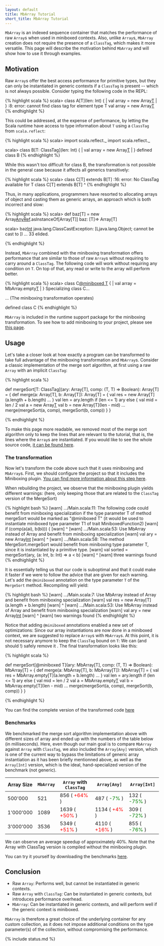 ```yaml
---
layout: default
title: MbArray Tutorial
short_title: MbArray Tutorial
---
```


`MbArray` is an indexed sequence container that matches the performance of raw `Array`s when used in miniboxed contexts. Also, unlike `Array`s, `MbArray` creation does not require the presence of a `ClassTag`, which makes it more versatile. This page will describe the motivation behind `MbArray` and will show how to use it through examples. 

## Motivation

Raw `Array`s offer the best access performance for primitive types, but they can only be instantiated in generic contexts if a `ClassTag` is present -- which is not always possible. Consider typing the following code in the REPL:

{% highlight scala %}
scala> class A[T](len: Int) {
     |   val array = new Array[T](len)
     | }
<console>:8: error: cannot find class tag for element type T
       val array = new Array[T](len)
{% endhighlight %}

This could be addressed, at the expense of performance, by letting the Scala runtime have access to type information about `T` using a `ClassTag` from `scala.reflect`: 

{% highlight scala %}
scala> import scala.reflect._
import scala.reflect._

scala> class B[T: ClassTag](len: Int) {
     |   val array = new Array[T](len)
     | }
defined class B
{% endhighlight %}

While this wasn't too difficult for class B, the transformation is not possible in the general case because it affects all generics transitively:

{% highlight scala %}
scala> class C[T] extends B[T]
<console>:16: error: No ClassTag available for T
       class C[T] extends B[T]
                          ^
{% endhighlight %}

Thus, in many applications, programmers have resorted to allocating arrays of object and casting them as generic arrays, an approach which is both incorrect and slow:

{% highlight scala %}
scala> def baz[T] = new Array[AnyRef](10).asInstanceOf[Array[T]]
baz: [T]=> Array[T]

scala> baz[Int](0)
java.lang.ClassCastException: [Ljava.lang.Object; cannot be cast to [I
  ... 33 elided. 
  
{% endhighlight %}

Instead, `MbArray` combined with the miniboxing transformation offers performance that are similar to those of raw `Array`s without requiring to carry around a `ClassTag`. The following code will work without requiring any condition on `T`. On top of that, any read or write to the array will perform better.

{% highlight scala %}
scala> class C[@miniboxed T](len:Int) {
     |   val array = MbArray.empty[T](len)
     | }
Specializing class C...

  ... (The miniboxing transformation operates)

defined class C
{% endhighlight %}

`MbArray` is included in the runtime support package for the miniboxing transformation. To see how to add miniboxing to your project, please see [this page](using_sbt.html).

## Usage

Let's take a closer look at how exactly a program can be transformed to take full advantage of the miniboxing transformation and `MbArray`s. Consider a classic implementation of the merge sort algorithm, at first using a raw `Array` with an implicit `ClassTag`:

{% highlight scala %}

def mergeSort[T: ClassTag](ary: Array[T], comp: (T, T) => Boolean): Array[T] = {
  def merge(a: Array[T], b: Array[T]): Array[T] = {
    val res = new Array[T](a.length + b.length)
    ...
  }
  val len = ary.length
  if (len <= 1) ary
  else {
    val mid = len / 2
    val a = new Array[T](mid)
    val b = new Array[T](len - mid)
    ...
    merge(mergeSort(a, comp), mergeSort(b, comp))
  }
}
  
{% endhighlight %}

To make this page more readable, we removed most of the merge sort algorithm only to keep the lines that are relevant to the tutorial, that is, the lines where the `Array`s are instantiated. If you would like to see the whole source code, [it can be found here](code_examples/mbarrays/before_transformation.scala).

### The transformation

Now let's transform the code above such that it uses miniboxing and `MbArray`s. 
First, we should configure the project so that it includes the Miniboxing plugin. [You can find more information about this step here](using_sbt.html).

When rebuilding the project, we observe that the miniboxing plugin yields different warnings: (here, only keeping those that are related to the `ClassTag` version of the MergeSort)

{% highlight bash %}
[warn] .../Main.scala:11: The following code could benefit from miniboxing specialization
if the type parameter T of method mergeSort would be marked as "@miniboxed T" 
(it would be used to instantiate miniboxed type parameter T1 of trait MiniboxedFunction2)
[warn]         if (comp(a(ai), b(bi))) {
[warn]             ^
[warn] .../Main.scala:53: Use MbArray instead of Array and benefit from miniboxing specialization
[warn]     val ary = new Array[Int](len)
[warn]               ^
[warn] .../Main.scala:58: The method MergeSort.mergeSort would benefit from miniboxing 
type parameter T, since it is instantiated by a primitive type.
[warn]     val sorted = mergeSort(ary, (a: Int, b: Int) => a < b)
[warn]                  ^
[warn] three warnings found
{% endhighlight %}

It is essentially telling us that our code is suboptimal and that it could make it faster if we were to follow the advice that are given for each warning. Let's add the `@miniboxed` annotation on the type parameter `T` of the `MergeSort` method. Recompiling will yield: 

<!-- Adding the warning by hand -->
{% highlight bash %}
[warn] .../Main.scala:7: Use MbArray instead of Array and benefit from miniboxing specialization
[warn]     val res = new Array[T](a.length + b.length)
[warn]               ^
[warn] .../Main.scala:53: Use MbArray instead of Array and benefit from miniboxing specialization
[warn]     val ary = new Array[Int](len)
[warn]               ^
[warn] two warnings found
{% endhighlight %}

Notice that adding `@miniboxed` annotations enabled a new set of optimizations: Since our array instantiations are now done in a miniboxed context, we are suggested to replace `Array`s with `MbArray`s. At this point, it is not necessary anymore to keep the `ClassTag` bound on `T`: We can (and should !) safely remove it .
The final transformation looks like this: 

{% highlight scala %}

def mergeSort[@miniboxed T](ary: MbArray[T], comp: (T, T) => Boolean): MbArray[T] = {
  def merge(a: MbArray[T], b: MbArray[T]): MbArray[T] = {
    val res = MbArray.empty[T](a.length + b.length)
    ...
  }
  val len = ary.length
  if (len <= 1) ary
  else {
    val mid = len / 2
    val a = MbArray.empty[T](mid)
    val b = MbArray.empty[T](len - mid)
    ...
    merge(mergeSort(a, comp), mergeSort(b, comp))
  }
}
  
{% endhighlight %}

You can find the complete version of the transformed code [here](code_examples/mbarrays/after_transformation.scala)

### Benchmarks

We benchmarked the merge sort algorithm implementation above with different sizes of array and ended up with the numbers of the table below (in milliseconds). Here, even though our main goal is to compare `MbArray` against `Array` with `ClassTag`, we also included the `Array[Any]` version, which is one of the current way to bypass the limitations of generic array instantiation as it has been briefly mentionned above, as well as the `Array[Int]` version, which is the ideal, hand-specialized version of the benchmark (not generic).

| Array Size    | `MbArray` | `Array` with `ClassTag` |  `Array[Any]` | `Array[Int]`  |
| ------------- |-----------|-------------------------|---------------|---------------|
| 500'000       | 521       | 856  (<font color="red"> +64% </font>) | 487 (<font color="green"> -7% </font>) | 132 (<font color="green"> -75% </font>) |
| 1'000'000     | 1089      | 1639 (<font color="red"> +50% </font>) | 1134 (<font color="red"> +4% </font>) | 309 (<font color="green"> -72% </font>) |
| 3'000'000     | 3536      | 5349 (<font color="red"> +51% </font>) | 4110 (<font color="red"> +16% </font>) | 855 (<font color="green"> -76% </font>) |

We can observe an average speedup of approximately 40%.
Note that the Array with ClassTag version is compiled without the miniboxing plugin.

You can try it yourself by downloading the benchmarks [here](https://github.com/Roldak/mb-benchmarks).

## Conclusion

* Raw `Array`: Performs well, but cannot be instantiated in generic contexts.
* Raw `Array` with `ClassTag`: Can be instantiated in generic contexts, but introduces performance overhead.
* `MbArray`: Can be instantiated in generic contexts, and will perform well if the generic context is miniboxed.

`MbArray` is therefore a great choice of the underlying container for any custom collection, as it does not impose additional conditions on the type parameter(s) of the collection, without compromising the performance.

{% include status.md %}
